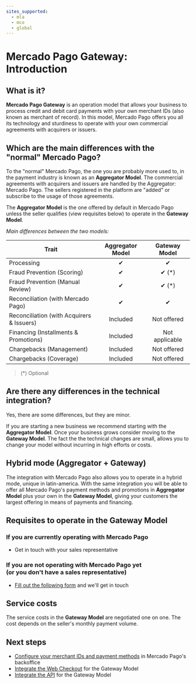 ```yaml
---
sites_supported:
  - mla
  - mco
  - global
---
```


# Mercado Pago Gateway: Introduction

## What is it?

**Mercado Pago Gateway** is an operation model that allows your business to process credit and debit card payments with your own merchant IDs (also known as merchant of record). In this model, Mercado Pago offers you all its technology and sturdiness to operate with your own commercial agreements with acquirers or issuers.

## Which are the main differences with the "normal" Mercado Pago?

To the "normal" Mercado Pago, the one you are probably more used to, in the payment industry is known as an **Aggregator Model**. The commercial agreements with acquirers and issuers are handled by the Aggregator: Mercado Pago. The sellers registered in the platform are "added" or subscribe to the usage of those agreements.

The **Aggregator Model** is the one offered by default in Mercado Pago unless the seller qualifies (view requisites below) to operate in the **Gateway Model**.

_Main differences between the two models:_

|Trait| Aggregator Model | Gateway Model |
|---|:---:|:---:|
|Processing | ✔ | ✔ |
|Fraud Prevention (Scoring) | ✔ | ✔ (*) |
|Fraud Prevention (Manual Review) | ✔ | ✔ (*) |
|Reconciliation (with Mercado Pago) | ✔ | ✔ |
|Reconciliation (with Acquirers & Issuers) | Included | Not offered |
|Financing (Installments & Promotions) | Included | Not applicable |
|Chargebacks (Management) | Included | Not offered |
|Chargebacks (Coverage) |Included | Not offered |

> (\*) Optional

## Are there any differences in the technical integration?

Yes, there are some differences, but they are minor.

If you are starting a new business we recommend starting with the **Aggregator Model**. Once your business grows consider moving to the **Gateway Model**. The fact the the technical changes are small, allows you to change your model without incurring in high efforts or costs.

## Hybrid mode (Aggregator + Gateway)

The integration with Mercado Pago also allows you to operate in a hybrid mode, unique in latin-america. With the same integration you will be able to offer all Mercado Pago's payment methods and promotions in **Aggregator Model** plus your own in the **Gateway Model**, giving your customers the largest offering in means of payments and financing.

## Requisites to operate in the Gateway Model

### If you are currently operating with Mercado Pago

* Get in touch with your sales representative

### If you are not operating with Mercado Pago yet <br> (or you don't have a sales representative)

* [Fill out the following form](http://e.mercadolibre.com.ar/pub/sf/ResponseForm?_ri_=X0Gzc2X%3DYQpglLjHJlYQGsPShNr7YSD716AmfdSgiLzc9zaHbPGEzcMTwa2VXMtX%3DYQpglLjHJlYQGmfifPS0tzgzeKqXw7tLnnzgHYCPEBohUzdBmze09&_ei_=ErPkEDqzVJEurmXsCCFMSWw) and we'll get in touch

## Service costs

The service costs in the **Gateway Model** are negotiated one on one. The cost depends on the seller's monthly payment volume.

## Next steps

* [Configure your merchant IDs and payment methods](https://www.mercadopago.com.ar/developers/en/guides/gateway/configuration) in Mercado Pago's backoffice
* [Integrate the Web Checkout](https://www.mercadopago.com.ar/developers/en/guides/gateway/web-checkout/receiving-payments) for the Gateway Model
* [Integrate the API](/guides/gateway/api/receiving-payments.en.md) for the Gateway Model
